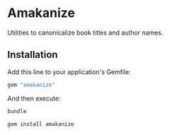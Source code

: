 # Amakanize

Utilities to canonicalize book titles and author names.

## Installation

Add this line to your application's Gemfile:

```ruby
gem "amakanize"
```

And then execute:

```sh
bundle
```

```sh
gem install amakanize
```
